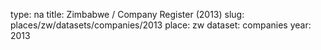 type: na
title: Zimbabwe / Company Register (2013)
slug: places/zw/datasets/companies/2013
place: zw
dataset: companies
year: 2013
